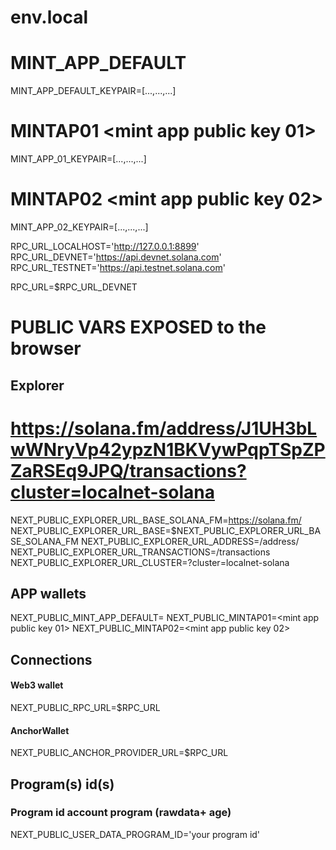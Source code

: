 # env.local


# MINT_APP_DEFAULT <mint app default public key>
MINT_APP_DEFAULT_KEYPAIR=[...,...,...]

# MINTAP01 <mint app public key 01>
MINT_APP_01_KEYPAIR=[...,...,...]

# MINTAP02 <mint app public key 02>
MINT_APP_02_KEYPAIR=[...,...,...]


RPC_URL_LOCALHOST='http://127.0.0.1:8899'
RPC_URL_DEVNET='https://api.devnet.solana.com'
RPC_URL_TESTNET='https://api.testnet.solana.com'

RPC_URL=$RPC_URL_DEVNET

# PUBLIC VARS EXPOSED to the browser


## Explorer
# https://solana.fm/address/J1UH3bLwWNryVp42ypzN1BKVywPqpTSpZPZaRSEq9JPQ/transactions?cluster=localnet-solana
NEXT_PUBLIC_EXPLORER_URL_BASE_SOLANA_FM=https://solana.fm/
NEXT_PUBLIC_EXPLORER_URL_BASE=$NEXT_PUBLIC_EXPLORER_URL_BASE_SOLANA_FM
NEXT_PUBLIC_EXPLORER_URL_ADDRESS=/address/
NEXT_PUBLIC_EXPLORER_URL_TRANSACTIONS=/transactions
NEXT_PUBLIC_EXPLORER_URL_CLUSTER=?cluster=localnet-solana


## APP wallets
NEXT_PUBLIC_MINT_APP_DEFAULT=<mint app default public key>
NEXT_PUBLIC_MINTAP01=<mint app public key 01>
NEXT_PUBLIC_MINTAP02=<mint app public key 02>


## Connections
#### Web3 wallet
NEXT_PUBLIC_RPC_URL=$RPC_URL
#### AnchorWallet
NEXT_PUBLIC_ANCHOR_PROVIDER_URL=$RPC_URL

## Program(s) id(s)

### Program id account program (rawdata+ age)
NEXT_PUBLIC_USER_DATA_PROGRAM_ID='your program id'